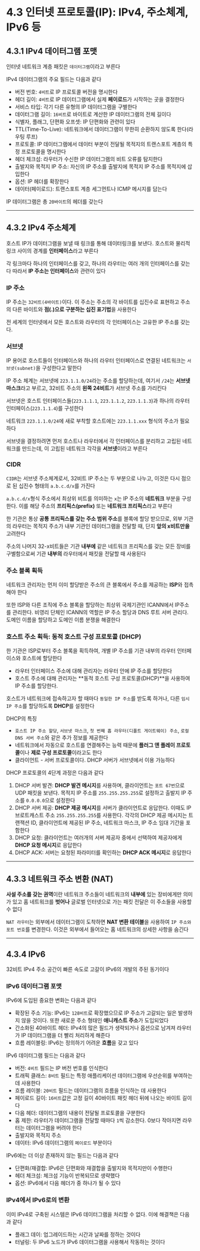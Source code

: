 # 4.3 인터넷 프로토콜(IP): IPv4, 주소체계, IPv6 등

## 4.3.1 IPv4 데이터그램 포맷
인터넷 네트워크 계층 패킷은 `데이터그램`이라고 부른다

IPv4 데이터그램의 주요 필드는 다음과 같다
- 버전 번호: `4비트`로 IP 프로토콜 버전을 명시한다
- 헤더 길이: `4비트`로 IP 데이터그램에서 실제 **페이로드**가 시작하는 곳을 결정한다
- 서비스 타입: 각기 다른 유형의 IP 데이터그램을 구별한다
- 데이터그램 길이: `16비트`로 바이트로 계산한 IP 데이터그램의 전체 길이다
- 식별자, 플래그, 단편화 오프셋: IP 단편화와 관련이 있다
- TTL(Time-To-Live): 네트워크에서 데이터그램이 무한히 순환하지 않도록 한다(라우팅 루프)
- 프로토콜: IP 데이터그램에서 데이터 부분이 전달될 목적지의 트랜스포트 계층의 특정 프로토콜을 명시한다
- 헤더 체크섬: 라우터가 수신한 IP 데이터그램의 비트 오류를 탐지한다
- 출발지와 목적지 IP 주소: 자신의 IP 주소를 출발지에 목적지 IP 주소를 목적지에 삽입한다
- 옵션: IP 헤더를 확장한다
- 데이터(페이로드): 트랜스포트 계층 세그먼트나 ICMP 메시지를 담는다

IP 데이터그램은 총 `20바이트`의 헤더를 갖는다

---
## 4.3.2 IPv4 주소체계
호스트 IP가 데이터그램을 보낼 때 링크를 통해 데이터링크를 보낸다.
호스트와 물리적 링크 사이의 경계를 **인터페이스**라고 부른다

각 링크마다 하나의 인터페이스를 갖고, 하나의 라우터는 여러 개의 인터페이스를 갖는다
따라서 **IP 주소는 인터페이스**와 관련이 있다

### IP 주소
IP 주소는 `32비트(4바이트)`이다. 
이 주소는 주소의 각 바이트를 십진수로 표현하고 주소의 다른 바이트와 **점(.)으로 구분하는 십진 표기법**을 사용한다

전 세계의 인터넷에서 모든 호스트와 라우터의 각 인터페이스는 고유한 IP 주소를 갖는다.

### 서브넷
IP 용어로 호스트들이 인터페이스와 하나의 라우터 인터페이스로 연결된 네트워크는 `서브넷(subnet)`을 구성한다고 말한다

IP 주소 체계는 서브넷에 `223.1.1.0/24`라는 주소를 할당하는데, 여기서 `/24`는 **서브넷 마스크**라고 부르고, 32비트 주소의 **왼쪽 24비트**가 서브넷 주소를 가리킨다

서브넷은 호스트 인터페이스들(`223.1.1.1`, `223.1.1.2`, `223.1.1.3`)과 하나의 라우터 인터페이스(`223.1.1.4`)를 구성한다

네트워크 `223.1.1.0/24`에 새로 부착할 호스트에는 `223.1.1.xxx` 형식의 주소가 필요하다

서브넷을 결정하려면 먼저 호스트나 라우터에서 각 인터페이스를 분리하고 고립된 네트워크를 만드는데, 이 고립된 네트워크 각각을 **서브넷**이라고 부른다

### CIDR
`CIDR`는 서브넷 주소체계로서, 32비트 IP 주소는 두 부분으로 나누고, 이것은 다시 점으로 된 십진수 형태의 `a.b.c.d/x`를 가진다

`a.b.c.d/x`형식 주소에서 최상위 비트를 의미하는 `x`는 IP 주소의 **네트워크** 부분을 구성한다. 이를 해당 주소의 **프리픽스(prefix)** 또는 **네트워크 프리픽스**라고 부른다

한 기관은 통상 **공통 프리픽스를 갖는 주소 범위 주소**를 블록에 할당 받으므로, 외부 기관의 라우터는 목적지 주소가 내부 기관인 데이터그램을 전달할 때, 단지 **앞의 x비트만을** 고려한다

주소의 나머지 32-x비트들은 기관 **내부에** 같은 네트워크 프리픽스를 갖는 모든 장비를 구별함으로써 기관 **내부의** 라우터에서 패킷을 전달할 때 사용된다

### 주소 블록 획득
네트워크 관리자는 먼저 이미 할당받은 주소의 큰 블록에서 주소를 제공하는 **ISP**와 접촉해야 한다

또한 ISP와 다른 조직에 주소 블록을 할당하는 최상위 국제기관인 ICANN에서 IP주소를 관리한다.
비영리 단체인 ICANN의 역할은 IP 주소 할당과 DNS 루트 서버 관리다. 도메인 이름을 할당하고 도메인 이름 분쟁을 해결한다

### 호스트 주소 획득: 동적 호스트 구성 프로토콜 (DHCP)
한 기관은 ISP로부터 주소 블록을 획득하여, 개별 IP 주소를 기관 내부의 라우터 인터페이스와 호스트에 할당한다
- 라우터 인터페이스 주소에 대해 관리자는 라우터 안에 IP 주소를 할당한다
- 호스트 주소에 대해 관리자는 **동적 호스트 구성 프로토콜(DHCP)**을 사용하여 IP 주소를 할당한다.

호스트가 네트워크에 접속하고자 할 때마다 `동일한 IP 주소`를 받도록 하거나, 다른 `임시 IP 주소`를 할당하도록 **DHCP**를 설정한다

DHCP의 특징
- `호스트 IP 주소 할당`, `서브넷 마스크`, `첫 번째 홉 라우터(디폴트 게이트웨이) 주소`, `로컬 DNS 서버 주소`와 같은 추가 정보를 제공한다
- 네트워크에서 자동으로 호스트를 연결해주는 능력 때문에 **플러그 앤 플레이 프로토콜**이나 **제로 구성 프로토콜**이라고도 한다
- 클라이언트 - 서버 프로토콜이다. DHCP 서버가 서브넷에서 이용 가능하다

DHCP 프로토콜의 4단계 과정은 다음과 같다
1. DHCP 서버 발견: **DHCP 발견 메시지**를 사용하며, 클라이언트는 `포트 67번`으로 UDP 패킷을 보낸다. 목적지 IP 주소를 `255.255.255.255`로 설정하고 출발지 IP 주소를 `0.0.0.0`으로 설정한다
2. DHCP 서버 제공: **DHCP 제공 메시지**를 서버가 클라이언트로 응답한다. 이때도 IP 브로트캐스트 주소 `255.255.255.255`를 사용한다. 각각의 DHCP 제공 메시지는 트랜잭션 ID, 클라이언트에 제공된 IP 주소, 네트워크 마스크, IP 주소 임대 기간을 포함한다
3. DHCP 요청: 클라이언트는 여러개의 서버 제공자 중에서 선택하여 제공자에게 **DHCP 요청 메시지**로 응답한다
4. DHCP ACK: 서버는 요청된 파라미터를 확인하는 **DHCP ACK 메시지**로 응답한다

---
## 4.3.3 네트워크 주소 변환 (NAT)
**사설 주소를 갖는 권역**이란 네트워크 주소들이 네트워크의 **내부에** 있는 장비에게만 의미가 있고 홈 네트워크를 **벗어나** 글로벌 인터넷으로 가는 패킷 전달은 이 주소들을 사용할 수 없다

`NAT 라우터`는 외부에서 데이터그램이 도착하면 **NAT 변환 테이블**을 사용하여 `IP 주소와 포트 번호`를 변경한다. 이것은 외부에서 들어오는 홈 네트워크의 상세한 사항을 숨긴다

---
## 4.3.4 IPv6
32비트 IPv4 주소 공간이 빠른 속도로 고갈이 IPv6의 개발의 주된 동기이다

### IPv6 데이터그램 포맷
IPv6에 도입된 중요한 변화는 다음과 같다

- 확장된 주소 기능: IPv6는 `128비트`로 확장했으므로 IP 주소가 고갈되는 일은 발생하지 않을 것이다. 또한 새로운 주소 형태인 **애니캐스트 주소**가 도입되었다
- 간소화된 40바이트 헤더: IPv4의 많은 필드가 생략되거나 옵션으로 남겨져 라우터가 IP 데이터그램을 더 빨리 처리하게 해준다
- 흐름 레이블링: IPv6는 정의하기 어려운 **흐름**을 갖고 있다

IPv6 데이터그램 필드는 다음과 같다

- 버전: `4비트` 필드는 IP 버전 번호를 인식한다
- 트래픽 클래스: `8비트` 필드는 특정 애플리케이션 데이터그램에 우선순위를 부여하는 데 사용한다
- 흐름 레이블: `20비트` 필드는 데이터그램의 흐름을 인식하는 데 사용한다
- 페이로드 길이: `16비트`값은 고정 길이 40바이트 패킷 헤더 뒤에 나오는 바이트 길이다
- 다음 헤더: 데이터그램의 내용이 전달될 프로토콜을 구분한다
- 홉 제한: 라우터가 데이터그램을 전달할 때마다 `1`씩 감소한다. 0보다 작아지면 라우터는 데이터그램을 버려야 한다
- 출발지와 목적지 주소
- 데이터: IPv6 데이터그램의 `페이로드` 부분이다

IPv6에는 더 이상 존재하지 않는 필드는 다음과 같다
- 단편화/재결합: IPv6은 단편화와 재결합을 출발지와 목적지만이 수행한다
- 헤더 체크섬: 체크섬 기능이 반복되므로 생략했다
- 옵션: IPv6에서 다음 헤더가 중 하나가 될 수 있다

### IPv4에서 IPv6로의 변환
이미 IPv4로 구축된 시스템은 IPv6 데이터그램을 처리할 수 없다. 이에 해결책은 다음과 같다

- 플래그 데이: 업그레이드하는 시간과 날짜를 정하는 것이다
- 터널링: 두 IPv6 노드가 IPv6 데이터그램을 사용해서 작동하는 것이다
